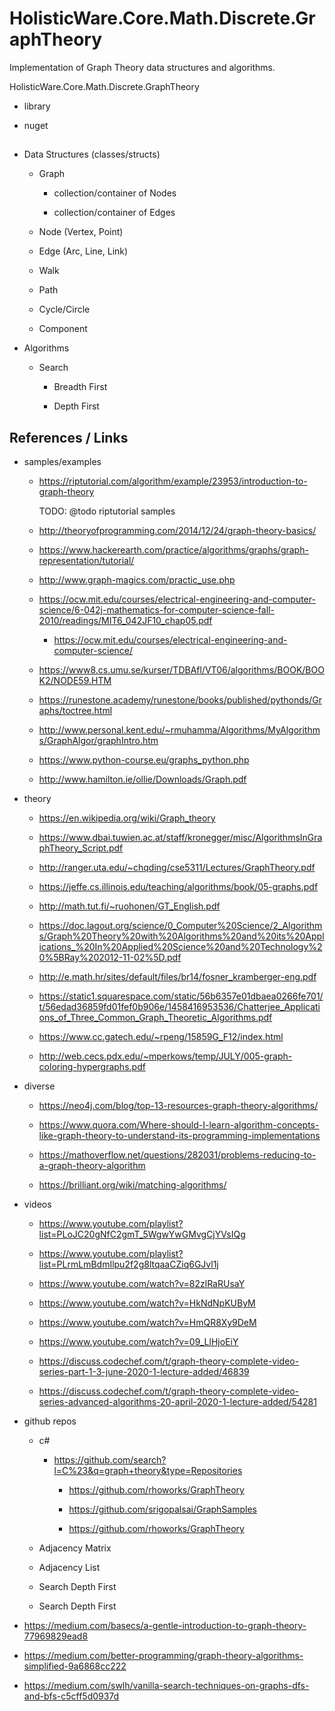 # HolisticWare.Core.Math.Discrete.GraphTheory

Implementation of Graph Theory data structures and algorithms.

HolisticWare.Core.Math.Discrete.GraphTheory

*   library

*   nuget

##

*   Data Structures (classes/structs)

    *   Graph

        *   collection/container of Nodes

        *   collection/container of Edges

    *   Node (Vertex, Point)

    *   Edge (Arc, Line, Link)

    *   Walk

    *   Path

    *   Cycle/Circle

    *   Component

*   Algorithms

    *   Search

        *   Breadth First

        *   Depth First



## References / Links

*   samples/examples

    *   https://riptutorial.com/algorithm/example/23953/introduction-to-graph-theory

        TODO: @todo riptutorial samples

    *   http://theoryofprogramming.com/2014/12/24/graph-theory-basics/

    *   https://www.hackerearth.com/practice/algorithms/graphs/graph-representation/tutorial/

    *   http://www.graph-magics.com/practic_use.php

    *   https://ocw.mit.edu/courses/electrical-engineering-and-computer-science/6-042j-mathematics-for-computer-science-fall-2010/readings/MIT6_042JF10_chap05.pdf

        *   https://ocw.mit.edu/courses/electrical-engineering-and-computer-science/

    *   https://www8.cs.umu.se/kurser/TDBAfl/VT06/algorithms/BOOK/BOOK2/NODE59.HTM

    *   https://runestone.academy/runestone/books/published/pythonds/Graphs/toctree.html

    *   http://www.personal.kent.edu/~rmuhamma/Algorithms/MyAlgorithms/GraphAlgor/graphIntro.htm

    *   https://www.python-course.eu/graphs_python.php

    *   http://www.hamilton.ie/ollie/Downloads/Graph.pdf

*   theory

    *   https://en.wikipedia.org/wiki/Graph_theory

    *   https://www.dbai.tuwien.ac.at/staff/kronegger/misc/AlgorithmsInGraphTheory_Script.pdf

    *   http://ranger.uta.edu/~chqding/cse5311/Lectures/GraphTheory.pdf

    *   https://jeffe.cs.illinois.edu/teaching/algorithms/book/05-graphs.pdf

    *   http://math.tut.fi/~ruohonen/GT_English.pdf

    *   https://doc.lagout.org/science/0_Computer%20Science/2_Algorithms/Graph%20Theory%20with%20Algorithms%20and%20its%20Applications_%20In%20Applied%20Science%20and%20Technology%20%5BRay%202012-11-02%5D.pdf

    *   http://e.math.hr/sites/default/files/br14/fosner_kramberger-eng.pdf

    *   https://static1.squarespace.com/static/56b6357e01dbaea0266fe701/t/56edad36859fd01fef0b906e/1458416953536/Chatterjee_Applications_of_Three_Common_Graph_Theoretic_Algorithms.pdf

    *   https://www.cc.gatech.edu/~rpeng/15859G_F12/index.html

    *   http://web.cecs.pdx.edu/~mperkows/temp/JULY/005-graph-coloring-hypergraphs.pdf

*   diverse

    *   https://neo4j.com/blog/top-13-resources-graph-theory-algorithms/

    *   https://www.quora.com/Where-should-I-learn-algorithm-concepts-like-graph-theory-to-understand-its-programming-implementations

    *   https://mathoverflow.net/questions/282031/problems-reducing-to-a-graph-theory-algorithm

    *   https://brilliant.org/wiki/matching-algorithms/

*   videos

    *   https://www.youtube.com/playlist?list=PLoJC20gNfC2gmT_5WgwYwGMvgCjYVsIQg

    *   https://www.youtube.com/playlist?list=PLrmLmBdmIlpu2f2g8ltqaaCZiq6GJvl1j

    *   https://www.youtube.com/watch?v=82zlRaRUsaY

    *   https://www.youtube.com/watch?v=HkNdNpKUByM

    *   https://www.youtube.com/watch?v=HmQR8Xy9DeM

    *   https://www.youtube.com/watch?v=09_LlHjoEiY

    *   https://discuss.codechef.com/t/graph-theory-complete-video-series-part-1-3-june-2020-1-lecture-added/46839

    *   https://discuss.codechef.com/t/graph-theory-complete-video-series-advanced-algorithms-20-april-2020-1-lecture-added/54281

*   github repos

    *   c#

        *   https://github.com/search?l=C%23&q=graph+theory&type=Repositories

            *   https://github.com/rhoworks/GraphTheory

            *   https://github.com/srigopalsai/GraphSamples

            *   https://github.com/rhoworks/GraphTheory

    *   Adjacency Matrix

    *   Adjacency List

    *   Search Depth First

    *   Search Depth First


*   https://medium.com/basecs/a-gentle-introduction-to-graph-theory-77969829ead8

*   https://medium.com/better-programming/graph-theory-algorithms-simplified-9a6868cc222

*   https://medium.com/swlh/vanilla-search-techniques-on-graphs-dfs-and-bfs-c5cff5d0937d
